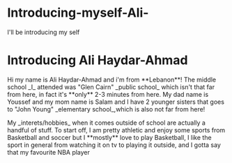 # Introducing-myself-Ali-
I'll be introducing my self 
<h1>Introducing Ali Haydar-Ahmad</h1>
<p> Hi my name is Ali Haydar-Ahmad and i'm from **Lebanon**! The middle school _I_ attended was "Glen Cairn" _public school_ which isn't that far from here, in fact it's **only** 2-3 minutes from here. My dad name is Youssef and my mom name is Salam and I have 2 younger sisters that goes to "John Young" _elementary school_,which is also not far from here!<p>

<p> My _interets/hobbies_ when it comes outside of school are actually a handful of stuff. To start off, I am pretty athletic and enjoy some sports from Basketball and soccer but I **mostly** love to play Basketball, I like the sport in general from watching it on tv to playing it outside, and I gotta say that my favourite NBA player
